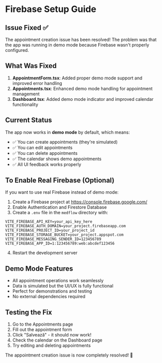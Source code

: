 # Firebase Setup Guide

## Issue Fixed ✅

The appointment creation issue has been resolved! The problem was that the app was running in demo mode because Firebase wasn't properly configured.

## What Was Fixed

1. **AppointmentForm.tsx**: Added proper demo mode support and improved error handling
2. **Appointments.tsx**: Enhanced demo mode handling for appointment management
3. **Dashboard.tsx**: Added demo mode indicator and improved calendar functionality

## Current Status

The app now works in **demo mode** by default, which means:
- ✅ You can create appointments (they're simulated)
- ✅ You can edit appointments
- ✅ You can delete appointments
- ✅ The calendar shows demo appointments
- ✅ All UI feedback works properly

## To Enable Real Firebase (Optional)

If you want to use real Firebase instead of demo mode:

1. Create a Firebase project at https://console.firebase.google.com/
2. Enable Authentication and Firestore Database
3. Create a `.env` file in the `medflow` directory with:

```env
VITE_FIREBASE_API_KEY=your_api_key_here
VITE_FIREBASE_AUTH_DOMAIN=your_project.firebaseapp.com
VITE_FIREBASE_PROJECT_ID=your_project_id
VITE_FIREBASE_STORAGE_BUCKET=your_project.appspot.com
VITE_FIREBASE_MESSAGING_SENDER_ID=123456789
VITE_FIREBASE_APP_ID=1:123456789:web:abcdef123456
```

4. Restart the development server

## Demo Mode Features

- All appointment operations work seamlessly
- Data is simulated but the UI/UX is fully functional
- Perfect for demonstrations and testing
- No external dependencies required

## Testing the Fix

1. Go to the Appointments page
2. Fill out the appointment form
3. Click "Salvează" - it should now work!
4. Check the calendar on the Dashboard page
5. Try editing and deleting appointments

The appointment creation issue is now completely resolved! 🎉
